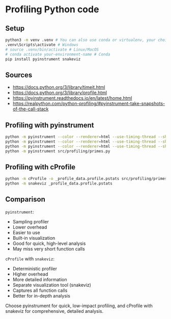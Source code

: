 # Profiling Python code

## Setup

```bash
python3 -m venv .venv # You can also use conda or virtualenv, your choice
.venv\Scripts\activate # Windows
# source .venv/bin/activate # Linux/MacOS
# conda activate your-environment-name # Conda
pip install pyinstrument snakeviz
```

## Sources

- https://docs.python.org/3/library/timeit.html
- https://docs.python.org/3/library/profile.html
- https://pyinstrument.readthedocs.io/en/latest/home.html
- https://realpython.com/python-profiling/#pyinstrument-take-snapshots-of-the-call-stack

## Profiling with pyinstrument

```bash
python -m pyinstrument --color --renderer=html --use-timing-thread --show-all --timeline --outfile _pyinstrument.profile.html src/profiling/primes.py
python -m pyinstrument --color --renderer=html --use-timing-thread --show-all --outfile _pyinstrument.profile.html src/profiling/primes.py
python -m pyinstrument --color --renderer=html --use-timing-thread --show-all --timeline src/profiling/primes.py
python -m pyinstrument src/profiling/primes.py
```

## Profiling with cProfile

```bash
python -m cProfile -o _profile_data.profile.pstats src/profiling/primes.py
python -m snakeviz _profile_data.profile.pstats
```

## Comparison

`pyinstrument`:

- Sampling profiler
- Lower overhead
- Easier to use
- Built-in visualization
- Good for quick, high-level analysis
- May miss very short function calls

`cProfile` with `snakeviz`:

- Deterministic profiler
- Higher overhead
- More detailed information
- Separate visualization tool (snakeviz)
- Captures all function calls
- Better for in-depth analysis

Choose pyinstrument for quick, low-impact profiling, and cProfile with snakeviz for comprehensive, detailed analysis.

